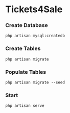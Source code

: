 # Tickets4Sale

### Create Database
```php artisan mysql:createdb```
### Create Tables
```php artisan migrate```
### Populate Tables
```php artisan migrate --seed```
### Start
```php artisan serve```